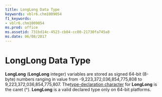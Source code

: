```yaml
---
title: LongLong Data Type
keywords: vblr6.chm1009054
f1_keywords:
- vblr6.chm1009054
ms.prod: office
ms.assetid: 731bd14c-4523-cb84-cc00-21730fa745a8
ms.date: 06/08/2017
---
```



# LongLong Data Type

 **LongLong** (**LongLong** integer) variables are stored as signed 64-bit (8-byte) numbers ranging in value from -9,223,372,036,854,775,808 to 9,223,372,036,854,775,807. The[type-declaration character](vbe-glossary.md) for **LongLong** is the caret (^). **LongLong** is a valid declared type only on 64-bit platforms.


